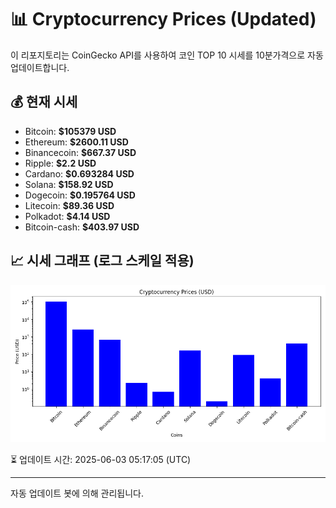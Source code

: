 
# 📊 Cryptocurrency Prices (Updated)

이 리포지토리는 CoinGecko API를 사용하여 코인 TOP 10 시세를 10분가격으로 자동 업데이트합니다.

## 💰 현재 시세
- Bitcoin: **$105379 USD**
- Ethereum: **$2600.11 USD**
- Binancecoin: **$667.37 USD**
- Ripple: **$2.2 USD**
- Cardano: **$0.693284 USD**
- Solana: **$158.92 USD**
- Dogecoin: **$0.195764 USD**
- Litecoin: **$89.36 USD**
- Polkadot: **$4.14 USD**
- Bitcoin-cash: **$403.97 USD**

## 📈 시세 그래프 (로그 스케일 적용)
![Crypto Prices](crypto_prices.png)

⏳ 업데이트 시간: 2025-06-03 05:17:05 (UTC)

---
자동 업데이트 봇에 의해 관리됩니다.
